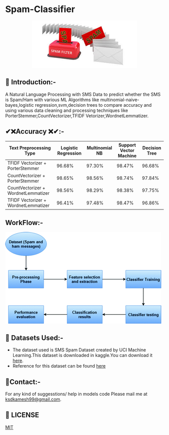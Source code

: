 # Spam-Classifier

<p align="center">
  <a href="https://github.com/ksdkamesh99/Spam-Classifier">
    <img src="images/front.jfif" alt="Logo">
  </a>
</p>

## 📌 Introduction:-

A Natural Language Processing with SMS Data to predict whether the SMS is Spam/Ham with various ML Algorithms like multinomial-naive-bayes,logistic regression,svm,decision trees to compare accuracy and using various data cleaning and processing techniques like PorterStemmer,CountVectorizer,TFIDF Vetorizer,WordnetLemmatizer.

## ✔❌Accuracy ❌✔:-
| Text Preprocessing Type              | Logistic Regression | Multinomial NB | Support Vector Machine  | Decision Tree |
|--------------------------------------|---------------------|----------------|-------------------------|---------------|
| TFIDF Vectorizer + PorterStemmer     | 96.68%              | 97.30%         | 98.47%                  | 96.68%        |
| CountVectorizer + PorterStemmer      | 98.65%              | 98.56%         | 98.74%                  | 97.84%        |
| CountVectorizer + WordnetLemmatizer  | 98.56%              | 98.29%         | 98.38%                  | 97.75%        |
| TFIDF Vectorizer + WordnetLemmatizer | 96.41%              | 97.48%         | 98.47%                  | 96.86%        |


## WorkFlow:-
![Workflow of SMS spam Classifer](workflow.gif)

## 🏁 Datasets Used:-
* The dataset used is SMS Spam Dataset created by UCI Machine Learning.This dataset is downloaded in kaggle.You can download it [here](https://www.kaggle.com/uciml/sms-spam-collection-dataset/download).
* Reference for this dataset can be found [here](http://www.dt.fee.unicamp.br/~tiago/smsspamcollection/)
## 📧Contact:-
For any kind of suggesstions/ help in models code Please mail me at ksdkamesh99@gmail.com.

## 📜 LICENSE
[MIT](https://github.com/ksdkamesh99/Spam-Classifier/blob/master/LICENSE)
